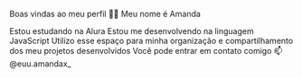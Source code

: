Boas vindas ao meu perfil 💙💙
Meu nome é Amanda

Estou estudando na Alura
Estou me desenvolvendo na linguagem JavaScript
Utilizo esse espaço para minha organização e compartilhamento dos meu projetos desenvolvidos
Você pode entrar em contato comigo 📫
@euu.amandax_
